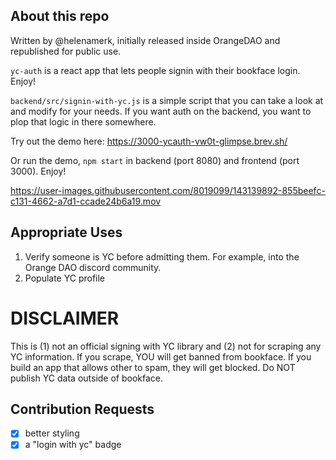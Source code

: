 ## About this repo

Written by @helenamerk, initially released inside OrangeDAO and republished for public use.

`yc-auth` is a react app that lets people signin with their bookface login. Enjoy!

`backend/src/signin-with-yc.js` is a simple script that you can take a look at and modify for your needs. If you want auth on the backend, you want to plop that logic in there somewhere.

Try out the demo here: https://3000-ycauth-vw0t-glimpse.brev.sh/

Or run the demo, `npm start` in backend (port 8080) and frontend (port 3000). Enjoy!


https://user-images.githubusercontent.com/8019099/143139892-855beefc-c131-4662-a7d1-ccade24b6a19.mov


## Appropriate Uses

1. Verify someone is YC before admitting them. For example, into the Orange DAO discord community.
2. Populate YC profile

# DISCLAIMER

This is (1) not an official signing with YC library and (2) not for scraping any YC information. If you scrape, YOU will get banned from bookface. If you build an app that allows other to spam, they will get blocked. Do NOT publish YC data outside of bookface.

## Contribution Requests

- [x] better styling
- [x] a "login with yc" badge
